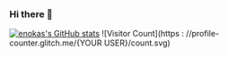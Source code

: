 ### Hi there 👋

<!--
**ssakone/ssakone** is a ✨ _special_ ✨ repository because its `README.md` (this file) appears on your GitHub profile.

Here are some ideas to get you started:

- 🔭 I’m currently working on ...
- 🌱 I’m currently learning ...
- 👯 I’m looking to collaborate on ...
- 🤔 I’m looking for help with ...
- 💬 Ask me about ...
- 📫 How to reach me: ...
- 😄 Pronouns: ...
- ⚡ Fun fact: ...
-->


[![enokas's GitHub stats](https://github-readme-stats.vercel.app/api?username=ssakone)](https://github.com/anuraghazra/github-readme-stats)
![Visitor Count](https : //profile-counter.glitch.me/{YOUR USER}/count.svg)
